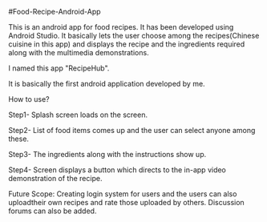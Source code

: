 #Food-Recipe-Android-App


This is an android app for food recipes. It has been developed using Android Studio. It basically lets the user choose among the recipes(Chinese cuisine in this app) and displays the recipe and the ingredients required along with the multimedia demonstrations.

I named this app "RecipeHub".

It is basically the first android application developed by me.

How to use?

Step1- Splash screen loads on the screen.

Step2- List of food items comes up and the user can select anyone among these.

Step3- The ingredients along with the instructions show up.

Step4- Screen displays a button which directs to the in-app video demonstration of the recipe.

Future Scope: Creating login system for users and the users can also uploadtheir own recipes and rate those uploaded by others. Discussion forums can also be added.
